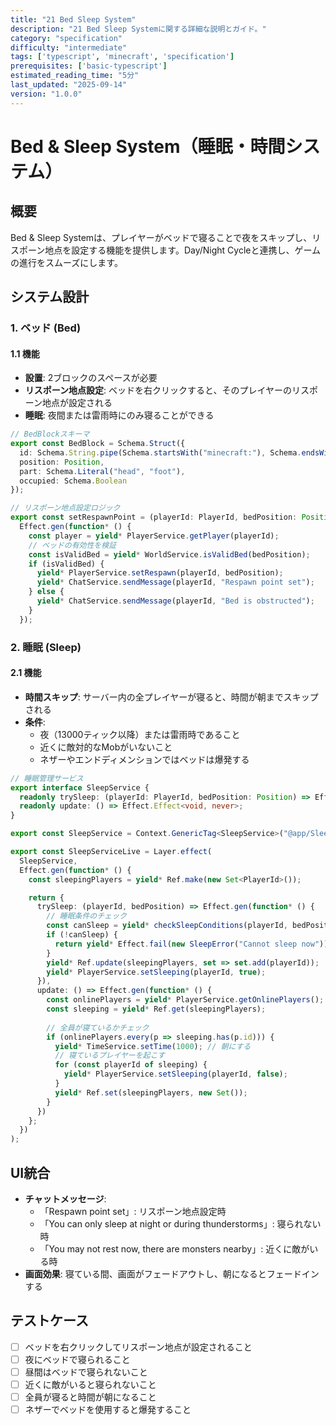 ```yaml
---
title: "21 Bed Sleep System"
description: "21 Bed Sleep Systemに関する詳細な説明とガイド。"
category: "specification"
difficulty: "intermediate"
tags: ['typescript', 'minecraft', 'specification']
prerequisites: ['basic-typescript']
estimated_reading_time: "5分"
last_updated: "2025-09-14"
version: "1.0.0"
---
```


# Bed & Sleep System（睡眠・時間システム）

## 概要

Bed & Sleep Systemは、プレイヤーがベッドで寝ることで夜をスキップし、リスポーン地点を設定する機能を提供します。Day/Night Cycleと連携し、ゲームの進行をスムーズにします。

## システム設計

### 1. ベッド (Bed)

#### 1.1 機能
- **設置**: 2ブロックのスペースが必要
- **リスポーン地点設定**: ベッドを右クリックすると、そのプレイヤーのリスポーン地点が設定される
- **睡眠**: 夜間または雷雨時にのみ寝ることができる

```typescript
// BedBlockスキーマ
export const BedBlock = Schema.Struct({
  id: Schema.String.pipe(Schema.startsWith("minecraft:"), Schema.endsWith("_bed")),
  position: Position,
  part: Schema.Literal("head", "foot"),
  occupied: Schema.Boolean
});

// リスポーン地点設定ロジック
export const setRespawnPoint = (playerId: PlayerId, bedPosition: Position): Effect.Effect<void, WorldError> =>
  Effect.gen(function* () {
    const player = yield* PlayerService.getPlayer(playerId);
    // ベッドの有効性を検証
    const isValidBed = yield* WorldService.isValidBed(bedPosition);
    if (isValidBed) {
      yield* PlayerService.setRespawn(playerId, bedPosition);
      yield* ChatService.sendMessage(playerId, "Respawn point set");
    } else {
      yield* ChatService.sendMessage(playerId, "Bed is obstructed");
    }
  });
```

### 2. 睡眠 (Sleep)

#### 2.1 機能
- **時間スキップ**: サーバー内の全プレイヤーが寝ると、時間が朝までスキップされる
- **条件**:
    - 夜（13000ティック以降）または雷雨時であること
    - 近くに敵対的なMobがいないこと
    - ネザーやエンドディメンションではベッドは爆発する

```typescript
// 睡眠管理サービス
export interface SleepService {
  readonly trySleep: (playerId: PlayerId, bedPosition: Position) => Effect.Effect<void, SleepError>;
  readonly update: () => Effect.Effect<void, never>;
}

export const SleepService = Context.GenericTag<SleepService>("@app/SleepService");

export const SleepServiceLive = Layer.effect(
  SleepService,
  Effect.gen(function* () {
    const sleepingPlayers = yield* Ref.make(new Set<PlayerId>());

    return {
      trySleep: (playerId, bedPosition) => Effect.gen(function* () {
        // 睡眠条件のチェック
        const canSleep = yield* checkSleepConditions(playerId, bedPosition);
        if (!canSleep) {
          return yield* Effect.fail(new SleepError("Cannot sleep now"));
        }
        yield* Ref.update(sleepingPlayers, set => set.add(playerId));
        yield* PlayerService.setSleeping(playerId, true);
      }),
      update: () => Effect.gen(function* () {
        const onlinePlayers = yield* PlayerService.getOnlinePlayers();
        const sleeping = yield* Ref.get(sleepingPlayers);
        
        // 全員が寝ているかチェック
        if (onlinePlayers.every(p => sleeping.has(p.id))) {
          yield* TimeService.setTime(1000); // 朝にする
          // 寝ているプレイヤーを起こす
          for (const playerId of sleeping) {
            yield* PlayerService.setSleeping(playerId, false);
          }
          yield* Ref.set(sleepingPlayers, new Set());
        }
      })
    };
  })
);
```

## UI統合

- **チャットメッセージ**:
    - 「Respawn point set」: リスポーン地点設定時
    - 「You can only sleep at night or during thunderstorms」: 寝られない時
    - 「You may not rest now, there are monsters nearby」: 近くに敵がいる時
- **画面効果**: 寝ている間、画面がフェードアウトし、朝になるとフェードインする

## テストケース

- [ ] ベッドを右クリックしてリスポーン地点が設定されること
- [ ] 夜にベッドで寝られること
- [ ] 昼間はベッドで寝られないこと
- [ ] 近くに敵がいると寝られないこと
- [ ] 全員が寝ると時間が朝になること
- [ ] ネザーでベッドを使用すると爆発すること
